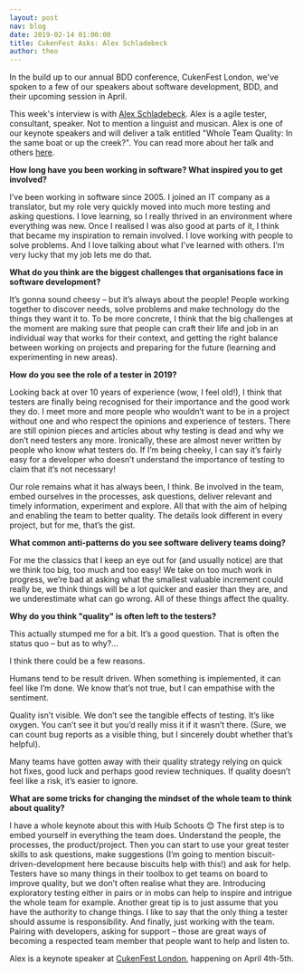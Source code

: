 ```yaml
---
layout: post
nav: blog
date: 2019-02-14 01:00:00
title: CukenFest Asks: Alex Schladebeck
author: theo
---
```


In the build up to our annual BDD conference, CukenFest London, we've spoken to a few of our speakers about software development, BDD, and their upcoming session in April. 

This week's interview is with [Alex Schladebeck](https://twitter.com/alex_schl). Alex is a agile tester, consultant, speaker. Not to mention a linguist and musican. Alex is one of our keynote speakers and will deliver a talk entitled "Whole Team Quality: In the same boat or up the creek?". You can read more about her talk and others [here](http://cukenfest.cucumber.io#talks).

**How long have you been working in software? What inspired you to get involved?**

I’ve been working in software since 2005. I joined an IT company as a translator, but my role very quickly moved into much more testing and asking questions. I love learning, so I really thrived in an environment where everything was new. Once I realised I was also good at parts of it, I think that became my inspiration to remain involved. I love working with people to solve problems. And I love talking about what I’ve learned with others. I’m very lucky that my job lets me do that.

**What do you think are the biggest challenges that organisations face in software development?**

It’s gonna sound cheesy – but it’s always about the people! People working together to discover needs, solve problems and make technology do the things they want it to. To be more concrete, I think that the big challenges at the moment are making sure that people can craft their life and job in an individual way that works for their context, and getting the right balance between working on projects and preparing for the future (learning and experimenting in new areas).

**How do you see the role of a tester in 2019?**

Looking back at over 10 years of experience (wow, I feel old!), I think that testers are finally being recognised for their importance and the good work they do. I meet more and more people who wouldn’t want to be in a project without one and who respect the opinions and experience of testers. There are still opinion pieces and articles about why testing is dead and why we don’t need testers any more. Ironically, these are almost never written by people who know what testers do. If I’m being cheeky, I can say it’s fairly easy for a developer who doesn’t understand the importance of testing to claim that it’s not necessary!

Our role remains what it has always been, I think. Be involved in the team, embed ourselves in the processes, ask questions, deliver relevant and timely information, experiment and explore. All that with the aim of helping and enabling the team to better quality. The details look different in every project, but for me, that’s the gist.

**What common anti-patterns do you see software delivery teams doing?**

For me the classics that I keep an eye out for (and usually notice) are that we think too big, too much and too easy! We take on too much work in progress, we’re bad at asking what the smallest valuable increment could really be, we think things will be a lot quicker and easier than they are, and we underestimate what can go wrong. All of these things affect the quality.

**Why do you think "quality" is often left to the testers?**

This actually stumped me for a bit. It’s a good question. That is often the status quo – but as to why?...

I think there could be a few reasons.

Humans tend to be result driven. When something is implemented, it can feel like I’m done. We know that’s not true, but I can empathise with the sentiment.

Quality isn’t visible. We don’t see the tangible effects of testing. It’s like oxygen. You can’t see it but you’d really miss it if it wasn’t there. (Sure, we can count bug reports as a visible thing, but I sincerely doubt whether that’s helpful).

Many teams have gotten away with their quality strategy relying on quick hot fixes, good luck and perhaps good review techniques. If quality doesn’t feel like a risk, it’s easier to ignore.

**What are some tricks for changing the mindset of the whole team to think about quality?**

I have a whole keynote about this with Huib Schoots 😊 The first step is to embed yourself in everything the team does. Understand the people, the processes, the product/project. Then you can start to use your great tester skills to ask questions, make suggestions (I’m going to mention biscuit-driven-development here because biscuits help with this!) and ask for help. Testers have so many things in their toolbox to get teams on board to improve quality, but we don’t often realise what they are. Introducing exploratory testing either in pairs or in mobs can help to inspire and intrigue the whole team for example. Another great tip is to just assume that you have the authority to change things. I like to say that the only thing a tester should assume is responsibility. And finally, just working with the team. Pairing with developers, asking for support – those are great ways of becoming a respected team member that people want to help and listen to.

Alex is a keynote speaker at [CukenFest London](http://cukenfest.cucumber.io/#talks), happening on April 4th-5th. 

